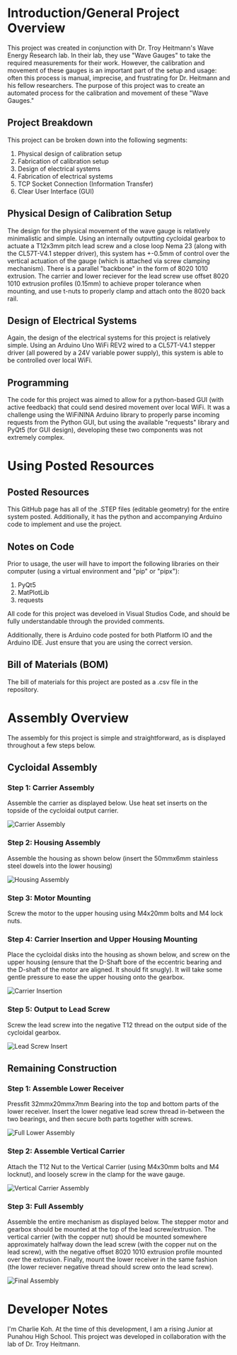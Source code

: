 # Introduction/General Project Overview

This project was created in conjunction with Dr. Troy Heitmann's Wave Energy Research lab. In their lab, they use "Wave Gauges" to take the required measurements for their work. However, the calibration and movement of these gauges is an important part of the setup and usage: often this process is manual, imprecise, and frustrating for Dr. Heitmann and his fellow researchers. The purpose of this project was to create an automated process for the calibration and movement of these "Wave Gauges." 

## Project Breakdown

This project can be broken down into the following segments:

1. Physical design of calibration setup
2. Fabrication of calibration setup
3. Design of electrical systems
4. Fabrication of electrical systems
5. TCP Socket Connection (Information Transfer)
6. Clear User Interface (GUI)

## Physical Design of Calibration Setup

The design for the physical movement of the wave gauge is relatively minimalistic and simple. Using an internally outputting cycloidal gearbox to actuate a T12x3mm pitch lead screw and a close loop Nema 23 (along with the CL57T-V4.1 stepper driver), this system has +-0.5mm of control over the vertical actuation of the gauge (which is attached via screw clamping mechanism). There is a parallel "backbone" in the form of 8020 1010 extrusion. The carrier and lower reciever for the lead screw use offset 8020 1010 extrusion profiles (0.15mm) to achieve proper tolerance when mounting, and use t-nuts to properly clamp and attach onto the 8020 back rail. 

## Design of Electrical Systems

Again, the design of the electrical systems for this project is relatively simple. Using an Arduino Uno WiFi REV2 wired to a CL57T-V4.1 stepper driver (all powered by a 24V variable power supply), this system is able to be controlled over local WiFi.

## Programming

The code for this project was aimed to allow for a python-based GUI (with active feedback) that could send desired movement over local WiFi. It was a challenge using the WiFiNINA Arduino library to properly parse incoming requests from the Python GUI, but using the available "requests" library and PyQt5 (for GUI design), developing these two components was not extremely complex.

# Using Posted Resources

## Posted Resources

This GitHub page has all of the .STEP files (editable geometry) for the entire system posted. Additionally, it has the python and accompanying Arduino code to implement and use the project.

## Notes on Code

Prior to usage, the user will have to import the following libraries on their computer (using a virtual environment and "pip" or "pipx"):

1. PyQt5
2. MatPlotLib
3. requests

All code for this project was develoed in Visual Studios Code, and should be fully understandable through the provided comments. 

Additionally, there is Arduino code posted for both Platform IO and the Arduino IDE. Just ensure that you are using the correct version. 

## Bill of Materials (BOM)

The bill of materials for this project are posted as a .csv file in the repository. 

# Assembly Overview

The assembly for this project is simple and straightforward, as is displayed throughout a few steps below.

## Cycloidal Assembly

### Step 1: Carrier Assembly

Assemble the carrier as displayed below. Use heat set inserts on the topside of the cycloidal output carrier.

![Carrier Assembly](https://github.com/HMEC-UH/waveGaugeController/blob/main/Assembly%20Image%20Diagrams/outputCarrier.png)

### Step 2: Housing Assembly

Assemble the housing as shown below (insert the 50mmx6mm stainless steel dowels into the lower housing)

![Housing Assembly](https://github.com/HMEC-UH/waveGaugeController/blob/main/Assembly%20Image%20Diagrams/housingAssembly.png)

### Step 3: Motor Mounting

Screw the motor to the upper housing using M4x20mm bolts and M4 lock nuts.

### Step 4: Carrier Insertion and Upper Housing Mounting

Place the cycloidal disks into the housing as shown below, and screw on the upper housing (ensure that the D-Shaft bore of the eccentric bearing and the D-shaft of the motor are aligned. It should fit snugly). It will take some gentle pressure to ease the upper housing onto the gearbox. 

![Carrier Insertion](https://github.com/HMEC-UH/waveGaugeController/blob/main/Assembly%20Image%20Diagrams/fullHousingAssembly.png)

### Step 5: Output to Lead Screw

Screw the lead screw into the negative T12 thread on the output side of the cycloidal gearbox. 

![Lead Screw Insert](https://github.com/HMEC-UH/waveGaugeController/blob/main/Assembly%20Image%20Diagrams/leadScrewInsert.png)

## Remaining Construction

### Step 1: Assemble Lower Receiver

Pressfit 32mmx20mmx7mm Bearing into the top and bottom parts of the lower receiver. Insert the lower negative lead screw thread in-between the two bearings, and then secure both parts together with screws. 

![Full Lower Assembly](https://github.com/HMEC-UH/waveGaugeController/blob/main/Assembly%20Image%20Diagrams/lowerReceiverAssembly.png)

### Step 2: Assemble Vertical Carrier

Attach the T12 Nut to the Vertical Carrier (using M4x30mm bolts and M4 locknut), and loosely screw in the clamp for the wave gauge. 

![Vertical Carrier Assembly](https://github.com/HMEC-UH/waveGaugeController/blob/main/Assembly%20Image%20Diagrams/verticalCarrier.png)

### Step 3: Full Assembly

Assemble the entire mechanism as displayed below. The stepper motor and gearbox should be mounted at the top of the lead screw/extrusion. The vertical carrier (with the copper nut) should be mounted somewhere approximately halfway down the lead screw (with the copper nut on the lead screw), with the negative offset 8020 1010 extrusion profile mounted over the extrusion. Finally, mount the lower receiver in the same fashion (the lower reciever negative thread should screw onto the lead screw). 

![Final Assembly](https://github.com/HMEC-UH/waveGaugeController/blob/main/Assembly%20Image%20Diagrams/finalAssembly.png)

# Developer Notes

I'm Charlie Koh. At the time of this development, I am a rising Junior at Punahou High School. This project was developed in collaboration with the lab of Dr. Troy Heitmann.
